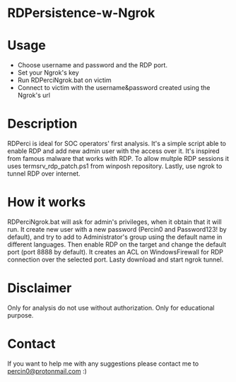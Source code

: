 # RDPersistence-w-Ngrok


# Usage
- Choose username and password and the RDP port.
- Set your Ngrok's key
- Run RDPerciNgrok.bat on victim
- Connect to victim with the username&password created using the Ngrok's url


# Description 
RDPerci is ideal for SOC operators' first analysis. It's a simple script able to enable RDP and add new admin user with the access over it. It's inspired from famous malware that works with RDP. To allow multple RDP sessions it uses termsrv_rdp_patch.ps1 from winposh repository. Lastly, use ngrok to tunnel RDP over internet.

# How it works
RDPerciNgrok.bat will ask for admin's privileges, when it obtain that it will run. It create new user with a new password (Percin0 and Password123! by default), and try to add to Administrator's group using the default name in different languages. Then enable RDP on the target and change the default port (port 8888 by default). It creates an ACL on WindowsFirewall for RDP connection over the selected port. Lasty download and start ngrok tunnel.

# Disclaimer
Only for analysis do not use without authorization. Only for educational purpose.

# Contact
If you want to help me with any suggestions please contact me to percin0@protonmail.com :)
